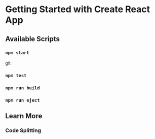 # Getting Started with Create React App


## Available Scripts


### `npm start`
git
### `npm test`


### `npm run build`

### `npm run eject`

## Learn More


### Code Splitting
